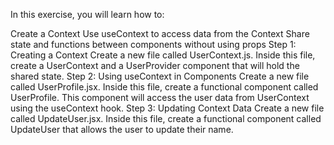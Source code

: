 In this exercise, you will learn how to:

Create a Context
Use useContext to access data from the Context
Share state and functions between components without using props
Step 1: Creating a Context
Create a new file called UserContext.js.
Inside this file, create a UserContext and a UserProvider component that will hold the shared state.
Step 2: Using useContext in Components
Create a new file called UserProfile.jsx.
Inside this file, create a functional component called UserProfile. This component will access the user data from UserContext using the useContext hook.
Step 3: Updating Context Data
Create a new file called UpdateUser.jsx.
Inside this file, create a functional component called UpdateUser that allows the user to update their name.
